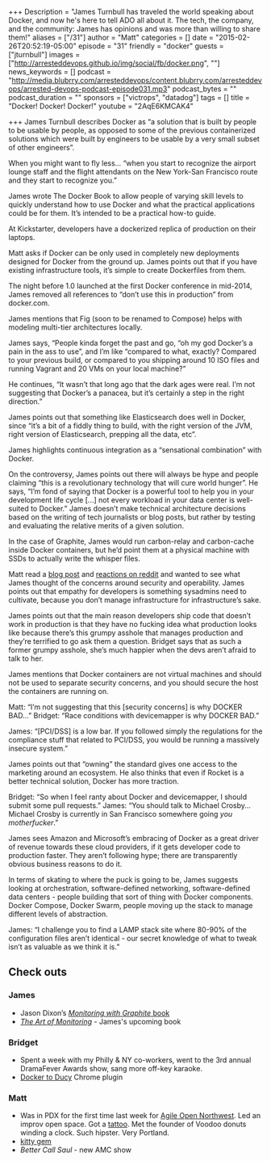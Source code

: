 +++
Description = "James Turnbull has traveled the world speaking about Docker, and now he's here to tell ADO all about it. The tech, the company, and the community: James has opinions and was more than willing to share them!"
aliases = ["/31"]
author = "Matt"
categories = []
date = "2015-02-26T20:52:19-05:00"
episode = "31"
friendly = "docker"
guests = ["jturnbull"]
images = ["http://arresteddevops.github.io/img/social/fb/docker.png", ""]
news_keywords = []
podcast = "http://media.blubrry.com/arresteddevops/content.blubrry.com/arresteddevops/arrested-devops-podcast-episode031.mp3"
podcast_bytes = ""
podcast_duration = ""
sponsors = ["victrops", "datadog"]
tags = []
title = "Docker! Docker! Docker!"
youtube = "2AqE6KMCAK4"

+++
James Turnbull describes Docker as “a solution that is built by people to be usable by people, as opposed to some of the previous containerized solutions which were built by engineers to be usable by a very small subset of other engineers”.

When you might want to fly less… “when you start to recognize the airport lounge staff and the flight attendants on the New York-San Francisco route and they start to recognize you.”

James wrote The Docker Book to allow people of varying skill levels to quickly understand how to use Docker and what the practical applications could be for them. It’s intended to be a practical how-to guide.

At Kickstarter, developers have a dockerized replica of production on their laptops.

Matt asks if Docker can be only used in completely new deployments designed for Docker from the ground up. James points out that if you have existing infrastructure tools, it’s simple to create Dockerfiles from them.

The night before 1.0 launched at the first Docker conference in mid-2014, James removed all references to “don’t use this in production” from docker.com.

James mentions that Fig (soon to be renamed to Compose) helps with modeling multi-tier architectures locally.

James says, “People kinda forget the past and go, “oh my god Docker’s a pain in the ass to use”, and I’m like “compared to what, exactly? Compared to your previous build, or compared to you shipping around 10 ISO files and running Vagrant and 20 VMs on your local machine?”

He continues, “It wasn’t that long ago that the dark ages were real. I’m not suggesting that Docker’s a panacea, but it’s certainly a step in the right direction.”

James points out that something like Elasticsearch does well in Docker, since “it’s a bit of a fiddly thing to build, with the right version of the JVM, right version of Elasticsearch, prepping all the data, etc”.

James highlights continuous integration as a “sensational combination” with Docker.

On the controversy, James points out there will always be hype and people claiming “this is a revolutionary technology that will cure world hunger”. He says, “I’m fond of saying that Docker is a powerful tool to help you in your development life cycle [...] not every workload in your data center is well-suited to Docker.” James doesn’t make technical architecture decisions based on the writing of tech journalists or blog posts, but rather by testing and evaluating the relative merits of a given solution.

In the case of Graphite, James would run carbon-relay and carbon-cache inside Docker containers, but he’d point them at a physical machine with SSDs to actually write the whisper files.

Matt read a <a href="http://iops.io/blog/docker-hype/" target="_blank">blog post</a> and <a href="http://www.reddit.com/r/sysadmin/comments/2v4fqe/docker_is_fundamentally_flawed_useless_hype/" target="_blank">reactions on reddit</a> and wanted to see what James thought of the concerns around security and operability. James points out that empathy for developers is something sysadmins need to cultivate, because you don’t manage infrastructure for infrastructure’s sake.

James points out that the main reason developers ship code that doesn’t work in production is that they have no fucking idea what production looks like because there’s this grumpy asshole that manages production and they’re terrified to go ask them a question. Bridget says that as such a former grumpy asshole, she’s much happier when the devs aren’t afraid to talk to her.

James mentions that Docker containers are not virtual machines and should not be used to separate security concerns, and you should secure the host the containers are running on.

Matt: “I’m not suggesting that this [security concerns] is why DOCKER BAD…” Bridget: “Race conditions with devicemapper is why DOCKER BAD.”

James: “[PCI/DSS] is a low bar. If you followed simply the regulations for the compliance stuff that related to PCI/DSS, you would be running a massively insecure system.”

James points out that “owning” the standard gives one access to the marketing around an ecosystem. He also thinks that even if Rocket is a better technical solution, Docker has more traction.

Bridget: “So when I feel ranty about Docker and devicemapper, I should submit some pull requests.” James: “You should talk to Michael Crosby... Michael Crosby is currently in San Francisco somewhere going <em>you motherfucker</em>.”

James sees Amazon and Microsoft’s embracing of Docker as a great driver of revenue towards these cloud providers, if it gets developer code to production faster. They aren’t following hype; there are transparently obvious business reasons to do it.

In terms of skating to where the puck is going to be, James suggests looking at orchestration, software-defined networking, software-defined data centers - people building that sort of thing with Docker components. Docker Compose, Docker Swarm, people moving up the stack to manage different levels of abstraction.

James: “I challenge you to find a LAMP stack site where 80-90% of the configuration files aren’t identical - our secret knowledge of what to tweak isn’t as valuable as we think it is.”
<h2>Check outs</h2>
<h3>James</h3>
<ul>
	<li>Jason Dixon’s <a href="http://shop.oreilly.com/product/0636920035794.do" target="_blank"><em>Monitoring with Graphite</em> book</a></li>
	<li><a href="http://artofmonitoring.com/" target="_blank"><em>The Art of Monitoring</em></a> - James's upcoming book</li>
</ul>
<h3>Bridget</h3>
<ul>
	<li>Spent a week with my Philly &amp; NY co-workers, went to the 3rd annual DramaFever Awards show, sang more off-key karaoke.</li>
	<li><a href="http://github.com/paulczar/docker-to-ducy" target="_blank">Docker to Ducy</a> Chrome plugin</li>
</ul>
<h3>Matt</h3>
<ul>
	<li>Was in PDX for the first time last week for <a href="http://agileopennorthwest.org/2015.php" target="_blank">Agile Open Northwest</a>. Led an improv open space. Got a <a href="http://instagram.com/p/zEQeJImEtn" target="_blank">tattoo</a>. Met the founder of Voodoo donuts winding a clock. Such hipster. Very Portland.</li>
	<li><a href="http://github.com/bryanwoods/kitty" target="_blank">kitty gem</a></li>
	<li><em>Better Call Saul</em> - new AMC show</li>
</ul>
